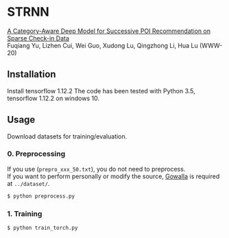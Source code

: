 # STRNN
[A Category-Aware Deep Model for Successive POI Recommendation on Sparse Check-in Data](https://dl.acm.org/doi/pdf/10.1145/3366423.3380202)  
Fuqiang Yu, Lizhen Cui, Wei Guo, Xudong Lu, Qingzhong Li, Hua Lu (WWW-20)

## Installation
Install tensorflow 1.12.2
The code has been tested with Python 3.5, tensorflow 1.12.2 on windows 10.

## Usage

Download datasets for training/evaluation.

### 0. Preprocessing
If you use (`prepro_xxx_50.txt`), you do not need to preprocess.  
If you want to perform personally or modify the source,
[Gowalla](http://snap.stanford.edu/data/loc-gowalla_totalCheckins.txt.gz) is required at `../dataset/`.
```bash
$ python preprocess.py
```

### 1. Training
```bash
$ python train_torch.py
```
